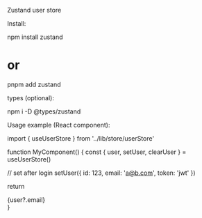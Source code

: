 Zustand user store

Install:

npm install zustand
# or
pnpm add zustand

types (optional):

npm i -D @types/zustand

Usage example (React component):

import { useUserStore } from '../lib/store/userStore'

function MyComponent() {
  const { user, setUser, clearUser } = useUserStore()

  // set after login
  setUser({ id: 123, email: 'a@b.com', token: 'jwt' })

  return <div>{user?.email}</div>
}

